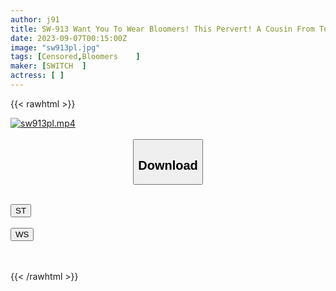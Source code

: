 ```yaml
---
author: j91
title: SW-913 Want You To Wear Bloomers! This Pervert! A Cousin From Tokyo Has Grown Up To Be A Naughty Girl ○ A Cousin Who Really Wants To Have Sex With Her Cousin Discovers Her Cousin's Hidden Gym Clothes! ! I Got A Full Erection In My Cousin's Gymnastics Wear And Fell In Love!
date: 2023-09-07T00:15:00Z
image: "sw913pl.jpg"
tags: [Censored,Bloomers	]
maker: [SWITCH  ]
actress: [ ]
---
```



{{< rawhtml >}}

<div class="video" data-videoid="oQrMk1q3WeFJml2">
    <a href="javascript:;">
        <img src="https://my.j91.asia/posts/sw913pl/sw913pl.jpg" width="WIDTH" height="HEIGHT" alt="sw913pl.mp4" loading="lazy">
    </a>
</div>

<script type="text/javascript" src="https://j91.asia/asset/on-demand-st.js"></script>

<br>
  <link rel="stylesheet" href="https://j91.asia/asset/bs5.css">
  
  <center>
  <button class="btn btn-primary" type="button" data-bs-toggle="collapse" data-bs-target=".multi-collapse" aria-expanded="false" aria-controls="multiCollapseExample1 multiCollapseExample2"><h2>Download</h2></button></center>
</p>
<div class="row">
  <div class="col">
    <div class="collapse multi-collapse" id="multiCollapseExample1">
      <div class="card card-body">
	      	      <br>
<div class="buttons">  
<a href="https://streamtape.to/v/oQrMk1q3WeFJml2"><button class="btn-hover color-3"><i class="fa fa-download"></i> ST</button></a></div>
    </div>
  </div>
</div>
  <div class="col">
    <div class="collapse multi-collapse" id="multiCollapseExample2">
      <div class="card card-body">
	      <br>
<div class="buttons">
    <a href="https://wolfstream.tv/u5aygf9mefly"><button class="btn-hover color-9"><i class="fa fa-download"></i> WS</button></a></div>
<br><br>
      </div>
    </div>
  </div>
</div>

{{< /rawhtml >}}